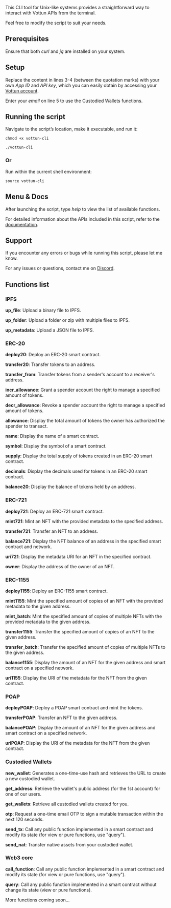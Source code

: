 This CLI tool for Unix-like systems provides a straightforward way to interact with Vottun APIs from the terminal.

Feel free to modify the script to suit your needs.

## Prerequisites

Ensure that both _curl_ and _jq_ are installed on your system.

## Setup

Replace the content in lines 3-4 (between the quotation marks) with your own _App ID_ and _API key_, which you can easily obtain by accessing your [Vottun account](https://app.vottun.io/).

Enter your _email_ on line 5 to use the Custodied Wallets functions.

## Running the script

Navigate to the script’s location, make it executable, and run it:

```
chmod +x vottun-cli

./vottun-cli
```

### Or

Run within the current shell environment:

```
source vottun-cli
```

## Menu & Docs

After launching the script, type _help_ to view the list of available functions.

For detailed information about the APIs included in this script, refer to the [documentation](https://docs.vottun.io/).

## Support

If you encounter any errors or bugs while running this script, please let me know.

For any issues or questions, contact me on [Discord](https://discord.com/users/1206334838093643817).

## Functions list

### IPFS

__up_file__: Upload a binary file to IPFS.

__up_folder__: Upload a folder or zip with multiple files to IPFS.

__up_metadata__: Upload a JSON file to IPFS.

### ERC-20

__deploy20__: Deploy an ERC-20 smart contract.

__transfer20__: Transfer tokens to an address.

__transfer_from__: Transfer tokens from a sender's account to a receiver's address.

__incr_allowance__: Grant a spender account the right to manage a specified amount of tokens.

__decr_allowance__: Revoke a spender account the right to manage a specified amount of tokens.

__allowance__: Display the total amount of tokens the owner has authorized the spender to transact.

__name__: Display the name of a smart contract.

__symbol__: Display the symbol of a smart contract.

__supply__: Display the total supply of tokens created in an ERC-20 smart contract.

__decimals__: Display the decimals used for tokens in an ERC-20 smart contract.

__balance20__: Display the balance of tokens held by an address.

### ERC-721

__deploy721__: Deploy an ERC-721 smart contract.

__mint721__: Mint an NFT with the provided metadata to the specified address.

__transfer721__: Transfer an NFT to an address.

__balance721__: Display the NFT balance of an address in the specified smart contract and network.

__uri721__: Display the metadata URI for an NFT in the specified contract.

__owner__: Display the address of the owner of an NFT.

### ERC-1155

__deploy1155__: Deploy an ERC-1155 smart contract.

__mint1155__: Mint the specified amount of copies of an NFT with the provided metadata to the given address.

__mint_batch__: Mint the specified amount of copies of multiple NFTs with the provided metadata to the given address.

__transfer1155__: Transfer the specified amount of copies of an NFT to the given address.

__transfer_batch__: Transfer the specified amount of copies of multiple NFTs to the given address.

__balance1155__: Display the amount of an NFT for the given address and smart contract on a specified network.

__uri1155__: Display the URI of the metadata for the NFT from the given contract.

### POAP

__deployPOAP__: Deploy a POAP smart contract and mint the tokens.

__transferPOAP__: Transfer an NFT to the given address.

__balancePOAP__: Display the amount of an NFT for the given address and smart contract on a specified network.

__uriPOAP__: Display the URI of the metadata for the NFT from the given contract.

### Custodied Wallets

__new_wallet__: Generates a one-time-use hash and retrieves the URL to create a new custodied wallet.

__get_address__: Retrieve the wallet's public address (for the 1st account) for one of our users.

__get_wallets__: Retrieve all custodied wallets created for you.

__otp__: Request a one-time email OTP to sign a mutable transaction within the next 120 seconds.

__send_tx__: Call any public function implemented in a smart contract and modify its state (for view or pure functions, use "query").

__send_nat__: Transfer native assets from your custodied wallet.


### Web3 core

__call_function__: Call any public function implemented in a smart contract and modify its state (for view or pure functions, use "query").

__query__: Call any public function implemented in a smart contract without change its state (view or pure functions).

More functions coming soon...
